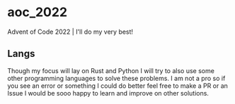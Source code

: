 # aoc_2022

Advent of Code 2022 | I'll do my very best!

## Langs

Though my focus will lay on Rust and Python I will try to also use some other
programming languages to solve these problems. I am not a pro so if you see an
error or something I could do better feel free to make a PR or an Issue I would 
be sooo happy to learn and improve on other solutions.
